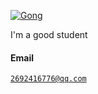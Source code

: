 [![Gong](https://img.shields.io/badge/XX-github-blue?logo=github)](https://github.com/XX)

I'm a good student

#### Email  
<code>2692416776@qq.com</code>  
  

